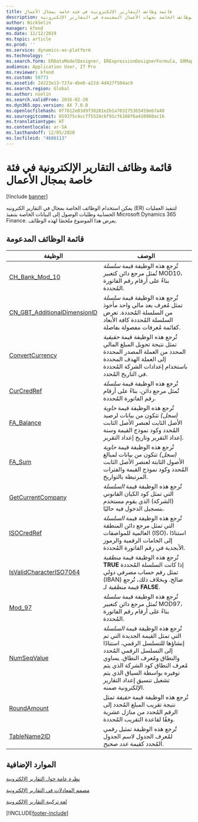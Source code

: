 ```yaml
---
title: قائمة وظائف التقارير الإلكترونية في فئة خاصة بمجال الأعمال
description: يوفر هذا الموضوع معلومات حول الوظائف الخاصة بجهات الأعمال المعتمدة في التقارير الإلكترونية (ER).
author: NickSelin
manager: kfend
ms.date: 12/12/2019
ms.topic: article
ms.prod: ''
ms.service: dynamics-ax-platform
ms.technology: ''
ms.search.form: ERDataModelDesigner, ERExpressionDesignerFormula, ERMappedFormatDesigner, ERModelMappingDesigner
audience: Application User, IT Pro
ms.reviewer: kfend
ms.custom: 58771
ms.assetid: 24223e13-727a-4be6-a22d-4d427f504ac9
ms.search.region: Global
ms.author: nselin
ms.search.validFrom: 2016-02-28
ms.dyn365.ops.version: AX 7.0.0
ms.openlocfilehash: 8f7612e83d9f30281e2b1a783275365459e67a40
ms.sourcegitcommit: 659375c4cc7f5524cbf91cf6160f6a410960ac16
ms.translationtype: HT
ms.contentlocale: ar-SA
ms.lasthandoff: 12/05/2020
ms.locfileid: "4686113"
---
```

# <a name="list-of-er-functions-in-the-business-domainspecific-category"></a>قائمة وظائف التقارير الإلكترونية في فئة خاصة بمجال الأعمال

[!include [banner](../includes/banner.md)]

يمكن استخدام الوظائف الخاصة بمجال في التقارير الكترونيه (ER) لتنفيذ العمليات الحسابية وطلبات الوصول إلى البيانات الخاصة بتنفيذ Microsoft Dynamics 365 Finance. يعرض هذا الموضوع ملخصًا لهذه الوظائف.

## <a name="list-of-supported-functions"></a>قائمة الوظائف المدعومة

| الوظيفة| ‏‏الوصف |
|---------|-------------|
| [CH_Bank_Mod_10](er-functions-other-chbankmode10.md) | تُرجع هذه الوظيفة قيمة *سلسلة* تُمثل مرجع دائن كتعبير MOD10، بناءً على أرقام رقم الفاتورة المُحددة. |
| [CN_GBT_AdditionalDimensionID](er-functions-other-cngbtadditionaldimensionid.md) | تُرجع هذه الوظيفة قيمة *سلسلة* تمثل مُعرف بعد مالي واحد مأخوذ من السلسلة المُحددة. تعرض السلسلة المُحددة كافة الأبعاد كقائمة مُعرفات مفصولة بفاصلة. |
| [ConvertCurrency](er-functions-other-convertcurrency.md) | تُرجع هذه الوظيفة قيمة *حقيقية* تمثل نتيجة تحويل المبلغ المالي المحدد من العملة المصدر المحددة إلى العملة الهدف المحددة باستخدام إعدادات الشركة المُحددة في التاريخ المُحدد. |
| [CurCredRef](er-functions-other-curcredref.md) | تُرجع هذه الوظيفة قيمة *سلسلة* تُمثل مرجع دائن، بناءً على أرقام رقم الفاتورة المُحددة. |
| [FA_Balance](er-functions-other-fabalance.md) | تُرجع هذه الوظيفة قيمة *حاوية (سجل)* تتكون من بيانات لرصيد الأصل الثابت لعنصر الأصل الثابت المُحدد وكود نموذج القيمة وسنة إعداد التقرير وتاريخ إعداد التقرير. |
| [FA_Sum](er-functions-other-fasum.md) | تُرجع هذه الوظيفة قيمة *حاوية (سجل)* تتكون من بيانات لمبالغ الأصول الثابتة لعنصر الأصل الثابت المُحدد وكود نموذج القيمة والفترات المرتبطة بالتواريخ. |
| [GetCurrentCompany](er-functions-other-getcurrentcompany.md) | تُرجع هذه الوظيفة قيمة *السلسلة* التي تمثل كود الكيان القانوني (الشركة) الذي يقوم مستخدم بتسجيل الدخول فيه حاليًا. |
| [ISOCredRef](er-functions-other-isocredref.md) | تُرجع هذه الوظيفة قيمة *السلسلة* التي تمثل مرجع دائن المنطقة العالمية للمواصفات (ISO)، استنادًا إلى الخامات الرقمية والرموز الأبجدية في رقم الفاتورة المُحددة. |
| [IsValidCharacterISO7064](er-functions-other-isvalidchariso7064.md) | تُرجع هذه الوظيفة قيمة *منطقية* **TRUE** إذا كانت السلسلة المُحددة تمثل رقم حساب مصرفي دولي (IBAN) صالح. وبخلاف ذلك، تُرجع قيمة *منطقية* لـ **FALSE**. |
| [Mod_97](er-functions-other-mod97.md) | تُرجع هذه الوظيفة قيمة *سلسلة* تُمثل مرجع دائن كتعبير MOD97، بناءً على أرقام رقم الفاتورة المُحددة. |
| [NumSeqValue](er-functions-other-numseqvalue.md) | تُرجع هذه الوظيفة قيمة *السلسلة* التي تمثل القيمة الجديدة التي تم إنشاؤها للتسلسل الرقمي، استنادًا إلى التسلسل الرقمي المُحدد والنطاق ومُعرف النطاق. يساوي مُعرف النطاق كود الشركة الذي يتم توفيره بواسطة السياق الذي يتم تشغيل تنسيق إعداد التقارير الإلكترونية ضمنه. |
| [RoundAmount](er-functions-other-roundamount.md) | تُرجع هذه الوظيفة قيمة *حقيقة* تمثل نتيجة تقريب المبلغ المُحدد إلى الرقم المُحدد من منازل عشرية وفقًا لقاعدة التقريب المُحددة. |
| [TableName2ID](er-functions-other-tablename2id.md) | تُرجع هذه الوظيفة تمثيل رقمي لمُعرف الجدول لاسم الجدول المُحدد كقيمة *عدد صحيح*. |

## <a name="additional-resources"></a>الموارد الإضافية

[نظرة عامة حول التقارير الإلكترونية](general-electronic-reporting.md)

[مصمم المعادلات في التقارير الإلكترونية](general-electronic-reporting-formula-designer.md)

[لغة تركيبة التقارير الإلكترونية](er-formula-language.md)


[!INCLUDE[footer-include](../../../includes/footer-banner.md)]